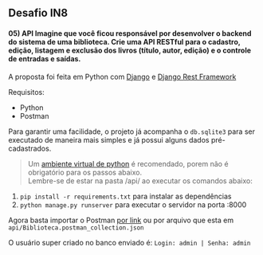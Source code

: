 ## Desafio IN8 
#### 05) API Imagine que você ficou responsável por desenvolver o backend do sistema de uma biblioteca. Crie uma API RESTful para o cadastro, edição, listagem e exclusão dos livros (título, autor, edição) e o controle de entradas e saídas.  
A proposta foi feita em Python com [Django](https://www.djangoproject.com/) e [Django Rest Framework](https://www.django-rest-framework.org/)   
  
Requisitos:  
 - Python  
 - Postman  
   
 Para garantir uma facilidade, o projeto já acompanha o `db.sqlite3` para ser executado de maneira mais simples e já possui alguns dados pré-cadastrados. 

> Um [ambiente virtual de python](https://docs.python.org/3/library/venv.html) é recomendado, porem não é obrigatório para os passos abaixo.
> <br> Lembre-se de estar na pasta /api/ ao executar os comandos abaixo:

 1. `pip install -r requirements.txt`   para instalar as dependências 
 2. `python manage.py runserver` para executar o servidor na porta :8000

Agora basta importar o Postman [por link](https://www.getpostman.com/collections/ab77ab1737fcf5ec147e) ou por arquivo que esta em `api/Biblioteca.postman_collection.json`


O usuário super criado no banco enviado é: `Login: admin | Senha: admin`
